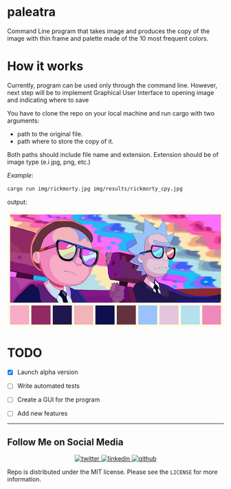 # paleatra

Command Line program that takes image and produces the copy of the image
with thin frame and palette made of the 10 most frequent colors.

# How it works

Currently, program can be used only through the command line. 
However, next step will be to implement Graphical User Interface to opening image and indicating where to save

You have to clone the repo on your local machine and run cargo with two arguments:

- path to the original file.
- path where to store the copy of it.

Both paths should include file name and extension. Extension should be of image type (e.i jpg, png, etc.)

_Example_:

```bash
cargo run img/rickmorty.jpg img/results/rickmorty_cpy.jpg
```
output:

![rickmorty](https://github.com/bexxmodd/paleatra/blob/main/img/results/rickmorty_cpy.jpg?raw=true)


# TODO
-[x] Launch alpha version

-[ ] Write automated tests

-[ ] Create a GUI for the program

-[ ] Add new features

-----

## Follow Me on Social Media
<p align="center">
    <a href="https://www.twitter.com/bexxmodd">
        <img alt="twitter" src="https://i.imgur.com/fFlVB1c.png" height=40>
    </a>
    <a href="https://www.linkedin.com/in/bmodebadze">
        <img alt="linkedin" src="https://i.imgur.com/wcvwfoZ.png" height=40>
    </a>
    <a href="https://www.github.com/bexxmodd">
        <img alt="github" src="https://i.imgur.com/gnDF5oQ.png" height=40>
    </a>
</p>


Repo is distributed under the MIT license. Please see the `LICENSE` for more information.